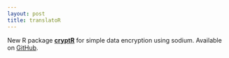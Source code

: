 ```yaml
---
layout: post
title: translatoR
---
```


New R package <a href="https://dwulff.github.io/software/"><b>cryptR</b></a> for simple data encryption using sodium. Available on <a href="https://github.com/dwulff/translatoR">GitHub</a>. 


